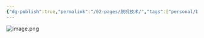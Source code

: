 ```yaml
---
{"dg-publish":true,"permalink":"/02-pages/脱机技术/","tags":["personal/blog","os"]}
---
```


![image.png](https://yelanyanyu-img-bed.oss-cn-hangzhou.aliyuncs.com/img/blog/2024/08/20240809212310.png)
